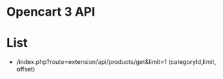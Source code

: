 # Opencart 3 API

# List

- /index.php?route=extension/api/products/get&limit=1 (categoryId,limit, offset)
